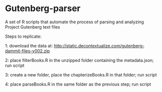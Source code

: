 # Gutenberg-parser
A set of R scripts that automate the process of parsing and analyzing Project Gutenberg text files

Steps to replicate:

1: download the data at: http://static.decontextualize.com/gutenberg-dammit-files-v002.zip 

2: place filterBooks.R in the unzipped folder containing the metadata.json; run script

3: create a new folder, place the chapterizeBooks.R in that folder; run script

4: place parseBooks.R in the same folder as the previous step; run script

